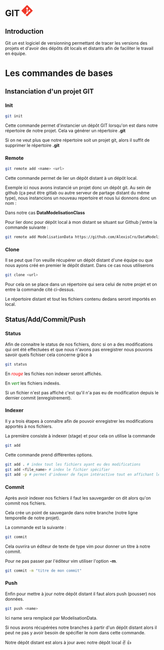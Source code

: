 # GIT <img src="./img/logo_git.png">

## Introduction 

Git un est logiciel de versionning permettant de tracer les versions des projets et d'avoir des dépôts dit locals et distants afin de faciliter le travail en équipe. 

# Les commandes de bases
## Instanciation d'un projet GIT
### Init
```sh
git init
```
Cette commande permet d'instancier un dépôt GIT lorsqu'on est dans notre répertoire de notre projet. 
Cela va générer un répertoire <b>.git</b>

Si on ne veut plus que notre répertoire soit un projet git, alors il suffit de supprimer le répertoire <b>.git</b>

### Remote
```sh
git remote add <name> <url>
```
Cette commande permet de lier un dépôt distant à un dépôt local.

Exemple ici nous avons instancié un projet donc un dépôt git.
Au sein de github (ça peut être gitlab ou autre serveur de partage distant du même type), nous instancions un nouveau repertoire et nous lui donnons donc un nom :

Dans notre cas <b>DataModelisationClass</b>

Pour lier donc pour dépôt local à mon distant se situant sur Github j'entre la commande suivante : 
```sh
git remote add ModelisationData https://github.com/AlexisCro/DataModelisationClass.git
```

### Clone

Il se peut que l'on veuille récupérer un dépôt distant d'une équipe ou que nous ayons créé en premier le dépôt distant. Dans ce cas nous utiliserons 
```sh
git clone <url>
```
Pour cela on se place dans un répertoire qui sera celui de notre projet et on entre la commande cité ci-dessus. 

Le répertoire distant et tout les fichiers contenu dedans seront importés en local. 

## Status/Add/Commit/Push
### Status
Afin de connaitre le status de nos fichiers, donc si on a des modifications qui ont été effectuées et que nous n'avons pas enregistrer nous pouvons savoir quels fichiser cela concerne grâce à 
```sh
git status
```

En <em style="color:red;">rouge</em> les fichies non indexer seront affichés. 

En <em style="color:green;">vert</em> les fichiers indexés. 

Si un fichier n'est pas affiché c'est qu'il n'a pas eu de modification depuis le dernier commit (enregistrement).

### Indexer

Il y a trois étapes à connaître afin de pouvoir enregistrer les modifications apportés à nos fichiers. 

La première consiste à indexer (stage) et pour cela on utilise la commande 
```sh
git add
```

Cette commande prend différentes options.

```sh
git add . # index tout les fichiers ayant eu des modifications
git add <file_name> # index le fichier spécifier
git add -p # permet d'indexer de façon intéractive tout en affichant les aperçus avant/après
```

### Commit

Après avoir indexer nos fichiers il faut les sauvegarder on dit alors qu'on commit nos fichiers. 

Cela crée un point de sauvegarde dans notre branche (notre ligne temporelle de notre projet).

La commande est la suivante :
```sh
git commit
```

Cela ouvrira un éditeur de texte de type vim pour donner un titre à notre commit. 

Pour ne pas passer par l'éditeur vim utiliser l'option <b>-m</b>.

```sh
git commit -m "titre de mon commit"
```

### Push

Enfin pour mettre à jour notre dépôt distant il faut alors push (pousser) nos données. 

```sh
git push <name>
```
Ici name sera remplacé par ModelisationData.

Si nous avons récupérées notre branches à partir d'un dépôt distant alors il peut ne pas y avoir besoin de spécifier le nom dans cette commande.

Notre dépôt distant est alors à jour avec notre dépôt local :v: :+1:

